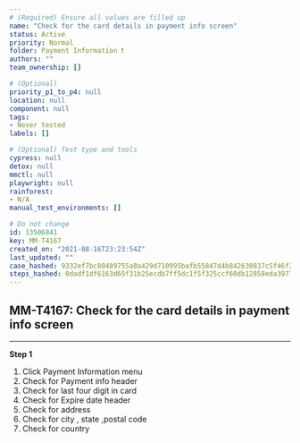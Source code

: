 ```yaml
---
# (Required) Ensure all values are filled up
name: "Check for the card details in payment info screen"
status: Active
priority: Normal
folder: Payment Information ❗
authors: ""
team_ownership: []

# (Optional)
priority_p1_to_p4: null
location: null
component: null
tags: 
- Never tested
labels: []

# (Optional) Test type and tools
cypress: null
detox: null
mmctl: null
playwright: null
rainforest: 
- N/A
manual_test_environments: []

# Do not change
id: 13506841
key: MM-T4167
created_on: "2021-08-16T23:23:54Z"
last_updated: ""
case_hashed: 9332ef7bc80489755a8a429d710995bafb55847d4b842630837c5f46f2e01e29a0df14302f343e2fb1b4fdf9446baf5f
steps_hashed: 0dadf1df6163d65f31b25ecdb7ff5dc1f5f325ccf60db12858eda397709bba2b7af8e9a04843f2a8dd047acddd2764b8
---
```


<!-- (Auto-generated) Based on frontmatter's "key" and "name" -->

## MM-T4167: Check for the card details in payment info screen

---

**Step 1**

1. Click Payment Information menu
2. Check for Payment info header
3. Check for last four digit in card
4. Check for Expire date header
5. Check for address
6. Check for city , state ,postal code
7. Check for country
